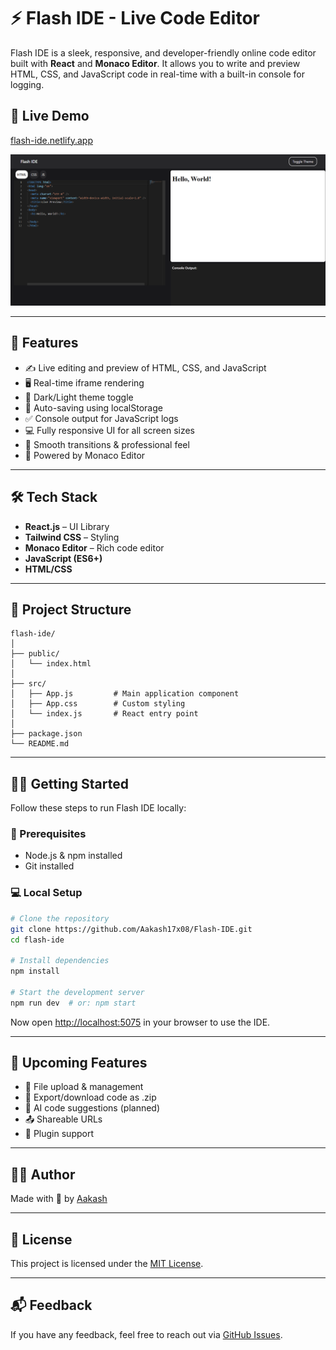 # ⚡ Flash IDE - Live Code Editor

Flash IDE is a sleek, responsive, and developer-friendly online code editor built with **React** and **Monaco Editor**. It allows you to write and preview HTML, CSS, and JavaScript code in real-time with a built-in console for logging.

## 🚀 Live Demo
[flash-ide.netlify.app](https://flash-ide.netlify.app)

![Flash IDE Preview](./src/assets/Screenshot%202025-04-15%20232030.png) <!-- Replace this with your screenshot if available -->

---

## 🚀 Features

- ✍️ Live editing and preview of HTML, CSS, and JavaScript
- 🖥️ Real-time iframe rendering
- 🌙 Dark/Light theme toggle
- 📆 Auto-saving using localStorage
- ✅ Console output for JavaScript logs
- 💻 Fully responsive UI for all screen sizes
- 💨 Smooth transitions & professional feel
- 🧠 Powered by Monaco Editor

---

## 🛠️ Tech Stack

- **React.js** – UI Library
- **Tailwind CSS** – Styling
- **Monaco Editor** – Rich code editor
- **JavaScript (ES6+)**
- **HTML/CSS**

---

## 📂 Project Structure

```
flash-ide/
│
├── public/
│   └── index.html
│
├── src/
│   ├── App.js         # Main application component
│   ├── App.css        # Custom styling
│   └── index.js       # React entry point
│
├── package.json
└── README.md
```

---

## 🧑‍💻 Getting Started

Follow these steps to run Flash IDE locally:

### 🔧 Prerequisites

- Node.js & npm installed
- Git installed

### 💻 Local Setup

```bash
# Clone the repository
git clone https://github.com/Aakash17x08/Flash-IDE.git
cd flash-ide

# Install dependencies
npm install

# Start the development server
npm run dev  # or: npm start
```

Now open [http://localhost:5075](http://localhost:5075) in your browser to use the IDE.

---

## 🧪 Upcoming Features

- 📁 File upload & management
- 💾 Export/download code as .zip
- 🧠 AI code suggestions (planned)
- 📤 Shareable URLs
- 🧹 Plugin support

---

## 👨‍🎨 Author

Made with 💖 by [Aakash](https://github.com/Aakash17x08)

---

## 📄 License

This project is licensed under the [MIT License](LICENSE).

---

## 📬 Feedback

If you have any feedback, feel free to reach out via [GitHub Issues](https://github.com/Aakash17x08/flash-ide/issues).

